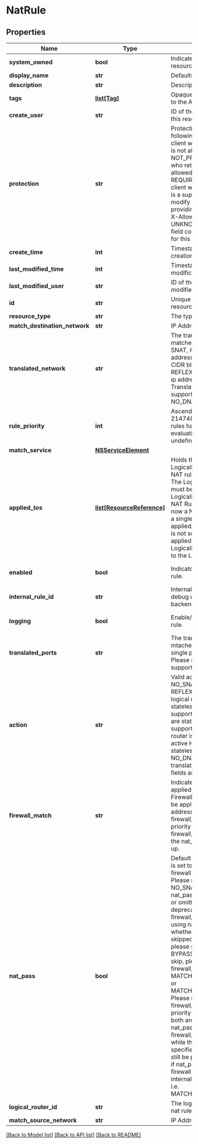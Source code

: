 # NatRule

## Properties
Name | Type | Description | Notes
------------ | ------------- | ------------- | -------------
**system_owned** | **bool** | Indicates system owned resource | [optional] 
**display_name** | **str** | Defaults to ID if not set | [optional] 
**description** | **str** | Description of this resource | [optional] 
**tags** | [**list[Tag]**](Tag.md) | Opaque identifiers meaningful to the API user | [optional] 
**create_user** | **str** | ID of the user who created this resource | [optional] 
**protection** | **str** | Protection status is one of the following: PROTECTED - the client who retrieved the entity is not allowed             to modify it. NOT_PROTECTED - the client who retrieved the entity is allowed                 to modify it REQUIRE_OVERRIDE - the client who retrieved the entity is a super                    user and can modify it, but only when providing                    the request header X-Allow-Overwrite&#x3D;true. UNKNOWN - the _protection field could not be determined for this           entity.  | [optional] 
**create_time** | **int** | Timestamp of resource creation | [optional] 
**last_modified_time** | **int** | Timestamp of last modification | [optional] 
**last_modified_user** | **str** | ID of the user who last modified this resource | [optional] 
**id** | **str** | Unique identifier of this resource | [optional] 
**resource_type** | **str** | The type of this resource. | [optional] 
**match_destination_network** | **str** | IP Address | CIDR | (null implies Any)  | [optional] 
**translated_network** | **str** | The translated address for the matched IP packet. For a SNAT, it can be a single ip address, an ip range, or a CIDR block. For a DNAT and a REFLEXIVE, it can be a single ip address or a CIDR block. Translated network is not supported for NO_SNAT or NO_DNAT.  | [optional] 
**rule_priority** | **int** | Ascending, valid range [0-2147483647]. If multiple rules have the same priority, evaluation sequence is undefined.  | [optional] [default to 1024]
**match_service** | [**NSServiceElement**](NSServiceElement.md) |  | [optional] 
**applied_tos** | [**list[ResourceReference]**](ResourceReference.md) | Holds the list of LogicalRouterPort Ids that a NAT rule can be applied to. The LogicalRouterPort used must belong to the same LogicalRouter for which the NAT Rule is created. As of now a NAT rule can only have a single LogicalRouterPort as applied_tos. When applied_tos is not set, the NAT rule is applied to all LogicalRouterPorts beloging to the LogicalRouter. | [optional] 
**enabled** | **bool** | Indicator to enable/disable the rule.  | [optional] [default to True]
**internal_rule_id** | **str** | Internal NAT rule uuid for debug used in Controller and backend. | [optional] 
**logging** | **bool** | Enable/disable the logging of rule.  | [optional] [default to False]
**translated_ports** | **str** | The translated port(s) for the mtached IP packet. It can be a single port or a port range. Please note, port translating is supported only for DNAT.  | [optional] 
**action** | **str** | Valid actions: SNAT, DNAT, NO_SNAT, NO_DNAT, REFLEXIVE. All rules in a logical router are either stateless or stateful. Mix is not supported. SNAT and DNAT are stateful, can NOT be supported when the logical router is running at active-active HA mode; REFLEXIVE is stateless. NO_SNAT and NO_DNAT have no translated_fields, only match fields are supported.  | 
**firewall_match** | **str** | Indicate how firewall is applied to a traffic packet. Firewall can be bypassed, or be applied to external/internal address of NAT rule.  The firewall_match will take priority over nat_pass. If the firewall_match is not provided, the nat_pass will be picked up.  | [optional] 
**nat_pass** | **bool** | Default is true. If the nat_pass is set to true, the following firewall stage will be skipped. Please note, if action is NO_SNAT or NO_DNAT, then nat_pass must be set to true or omitted.  Nat_pass was deprecated with an alternative firewall_match. Please stop using nat_pass to specify whether firewall stage is skipped. if you want to skip, please set firewall_match to BYPASS. If you do not want to skip, please set the firewall_match to MATCH_EXTERNAL_ADDRESS or MATCH_INTERNAL_ADDRESS.  Please note, the firewall_match will take priority over the nat_pass. If both are provided, the nat_pass is ignored. If firewall_match is not provided while the nat_pass is specified, the nat_pass will still be picked up. In this case, if nat_pass is set to false, firewall rule will be applied on internall address of a packet, i.e. MATCH_INTERNAL_ADDRESS.  | [optional] [default to True]
**logical_router_id** | **str** | The logical router id which the nat rule runs on. | [optional] 
**match_source_network** | **str** | IP Address | CIDR | (null implies Any)  | [optional] 

[[Back to Model list]](../README.md#documentation-for-models) [[Back to API list]](../README.md#documentation-for-api-endpoints) [[Back to README]](../README.md)

